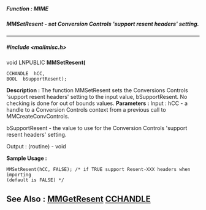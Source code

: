 ##### Function : MIME
##### MMSetResent - set Conversion Controls 'support resent headers' setting.
---
##### #include <mailmisc.h>
void LNPUBLIC **MMSetResent(**

	CCHANDLE  hCC,
	BOOL  bSupportResent);
**Description :**
The function  MMSetResent sets the Conversions Controls 'support resent 
headers' setting to the input value, bSupportResent.  No checking is done for 
out of bounds values.
**Parameters :**
Input :
hCC  -  a handle to a Conversion Controls context from a previous call to MMCreateConvControls.

bSupportResent  -  the value to use for the Conversion Controls 'support resent headers' setting.

Output :
(routine)  -  void


**Sample Usage :**
```
MMSetResent(hCC, FALSE); /* if TRUE support Resent-XXX headers when importing 
(default is FALSE) */
```
**See Also :**
[MMGetResent](D:/md_files/MMGetResent.md)
[CCHANDLE](D:/md_files/CCHANDLE.md)
---
